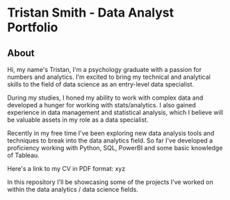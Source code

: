 # Tristan Smith - Data Analyst Portfolio
## About
Hi, my name's Tristan, I'm a psychology graduate with a passion for numbers and analytics. I'm excited to bring my technical and analytical skills to the field of data science as an entry-level data specialist.

During my studies, I honed my ability to work with complex data and developed a hunger for working with stats/analytics. I also gained experience in data management and statistical analysis, which I believe will be valuable assets in my role as a data specialist.

Recently in my free time I've been exploring new data analysis tools and techniques to break into the data analytics field. So far I've developed a proficiency working with Python, SQL, PowerBI and some basic knowledge of Tableau.

Here's a link to my CV in PDF format: xyz

In this repository I'll be showcasing some of the projects I've worked on within the data analytics / data science fields.
